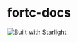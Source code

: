 # fortc-docs

[![Built with Starlight](https://astro.badg.es/v2/built-with-starlight/tiny.svg)](https://starlight.astro.build)
